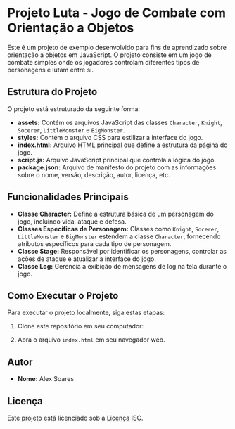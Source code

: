 # Projeto Luta - Jogo de Combate com Orientação a Objetos

Este é um projeto de exemplo desenvolvido para fins de aprendizado sobre orientação a objetos em JavaScript. O projeto consiste em um jogo de combate simples onde os jogadores controlam diferentes tipos de personagens e lutam entre si.

## Estrutura do Projeto

O projeto está estruturado da seguinte forma:

- **assets:** Contém os arquivos JavaScript das classes `Character`, `Knight`, `Socerer`, `LittleMonster` e `BigMonster`.
- **styles:** Contém o arquivo CSS para estilizar a interface do jogo.
- **index.html:** Arquivo HTML principal que define a estrutura da página do jogo.
- **script.js:** Arquivo JavaScript principal que controla a lógica do jogo.
- **package.json:** Arquivo de manifesto do projeto com as informações sobre o nome, versão, descrição, autor, licença, etc.

## Funcionalidades Principais

- **Classe Character:** Define a estrutura básica de um personagem do jogo, incluindo vida, ataque e defesa.
- **Classes Específicas de Personagem:** Classes como `Knight`, `Socerer`, `LittleMonster` e `BigMonster` estendem a classe `Character`, fornecendo atributos específicos para cada tipo de personagem.
- **Classe Stage:** Responsável por identificar os personagens, controlar as ações de ataque e atualizar a interface do jogo.
- **Classe Log:** Gerencia a exibição de mensagens de log na tela durante o jogo.

## Como Executar o Projeto

Para executar o projeto localmente, siga estas etapas:

1. Clone este repositório em seu computador:


2. Abra o arquivo `index.html` em seu navegador web.

## Autor

- **Nome:** Alex Soares

## Licença

Este projeto está licenciado sob a [Licença ISC](https://opensource.org/licenses/ISC).
